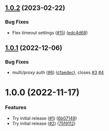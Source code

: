 ## [1.0.2](https://github.com/dns3l/ingress/compare/v1.0.1...v1.0.2) (2023-02-22)


### Bug Fixes

* Flex timeout settings ([#15](https://github.com/dns3l/ingress/issues/15)) ([edc4d68](https://github.com/dns3l/ingress/commit/edc4d683f961c375b5ef5a4334dc860d98c7a4f4))

## [1.0.1](https://github.com/dns3l/ingress/compare/v1.0.0...v1.0.1) (2022-12-06)


### Bug Fixes

* multi/proxy auth ([#6](https://github.com/dns3l/ingress/issues/6)) ([cfaedec](https://github.com/dns3l/ingress/commit/cfaedec00297929031474530923949c357ff660f)), closes [#3](https://github.com/dns3l/ingress/issues/3) [#4](https://github.com/dns3l/ingress/issues/4)

# 1.0.0 (2022-11-17)


### Features

* Try initial release ([#1](https://github.com/dns3l/ingress/issues/1)) ([6b07149](https://github.com/dns3l/ingress/commit/6b0714902bab80d7f0b107168f5d5557189b322b))
* Try initial release ([#2](https://github.com/dns3l/ingress/issues/2)) ([75f9112](https://github.com/dns3l/ingress/commit/75f911244ade203975b9f60c12e4cc19fd47e6d9))
